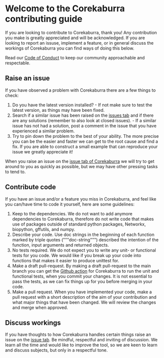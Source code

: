 # Welcome to the Corekaburra contributing guide

If you are looking to contribute to Corekaburra, thank you! Any contribution you make is greatly appreciated and will be acknowledged. If you are looking to report an issuse, implement a feature, or in general discuss the workings of Corekaburra you can find ways of doing this below. 

Read our [Code of Conduct](./CODE_OF_CONDUCT.md) to keep our community approachable and respectable.

## Raise an issue
If you have observed a problem with Corekaburra there are a few things to check:
1. Do you have the latest version installed? - If not make sure to test the latest version, as things may have been fixed.
2. Search if a similar issue has been raised on the [issues tab](https://github.com/milnus/Corekaburra/issues) and if there are any solutions (remember to also look at closed issues). - If a similar issue has not had a solution, post a comment in the issue that you have experienced a similar problem.
3. Try to pin down the problem to the best of your ability. The more precise you can be the easier and faster we can get to the root cause and find a fix. If you are able to construct a small example that can reproduce your issue we greatly appreciate it!

When you raise an issue on the [issue tab of Corekaburra](https://github.com/milnus/Corekaburra/issues) we will try to get around to you as quickly as possible, but we may have other pressing tasks to tend to. 

## Contribute code
If you have an issue and/or a feature you miss in Corekaburra, and feel like you can/have time to code it yourself, here are some guidelines:

1. Keep to the dependencies. We do not want to add anymore dependencies to Corekaburra, therefore do not write code that makes use of packages outside of standard python packages, Networkx, biopython, gffutils, and numpy.
2. Describe your code. Use doc strings in the beginning of each function marked by triple quotes ("""doc-string""") described the intention of the function, input arguments and returned objects.
3. No tests required. We do not expect you to write any unit- or functional tests for you code. We would like if you break up your code into functions that makes it easier to produce unittest for.
5. Make a draft pull-request. By making a draft pull-request to the main branch you can get the [Github action](https://github.com/milnus/Corekaburra/actions) for Corekaburra to run the unit and functional tests, when you commit your changes. It is not essential to pass the tests, as we can fix things up for you before merging in your code. 
4. Make a pull request. When you have implemented your code, make a pull request with a short description of the aim of your contribution and what major things that have been changed. We will review the changes and merge when approved.

## Discuss workings
If you have thoughts to how Corekaburra handles certain things raise an issue on the [issue tab](https://github.com/milnus/Corekaburra/issues). Be mindful, respectful and inviting of discussion. We learn all the time and would like to improve the tool, so we are keen to learn and discuss subjects, but only in a respectful tone.
